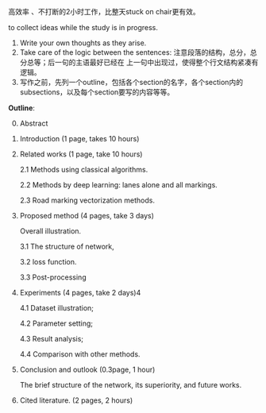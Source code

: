 高效率 、不打断的2小时工作，比整天stuck on chair更有效。

to collect ideas while the study is in progress.

1. Write your own thoughts as they arise.
2. Take care of the logic between the sentences: 注意段落的结构，总分，总分总等；后一句的主语最好已经在 上一句中出现过，使得整个行文结构紧凑有逻辑。
3. 写作之前，先列一个outline，包括各个section的名字，各个section内的subsections，以及每个section要写的内容等等。



**Outline**:

0. Abstract

1. Introduction (1 page, takes 10 hours)

2. Related works (1 page, take 10 hours)

   2.1 Methods using classical algorithms. 

   2.2 Methods by deep learning: lanes alone and all markings.

   2.3 Road marking vectorization methods. 

3. Proposed method (4 pages, take 3 days)

   Overall illustration. 

   3.1 The structure of network,

   3.2 loss function. 

   3.3 Post-processing

   

4. Experiments (4 pages, take 2 days)4

   4.1 Dataset illustration;

   4.2 Parameter setting;

   4.3 Result analysis;

   4.4 Comparison with other methods.



5. Conclusion and outlook (0.3page, 1 hour)

   The brief structure of the network, its superiority, and future works.

   

6. Cited literature. (2 pages, 2 hours)

